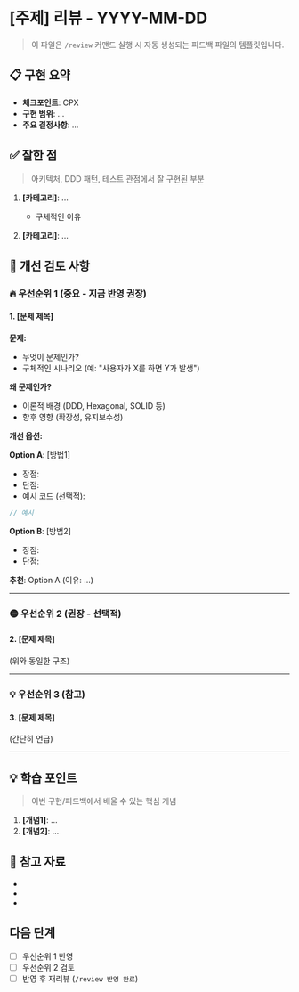 # [주제] 리뷰 - YYYY-MM-DD

> 이 파일은 `/review` 커맨드 실행 시 자동 생성되는 피드백 파일의 템플릿입니다.

## 📋 구현 요약
- **체크포인트**: CPX
- **구현 범위**: ...
- **주요 결정사항**: ...

## ✅ 잘한 점
> 아키텍처, DDD 패턴, 테스트 관점에서 잘 구현된 부분

1. **[카테고리]**: ...
   - 구체적인 이유

2. **[카테고리]**: ...

## 🤔 개선 검토 사항

### 🔥 우선순위 1 (중요 - 지금 반영 권장)

#### 1. [문제 제목]
**문제:**
- 무엇이 문제인가?
- 구체적인 시나리오 (예: "사용자가 X를 하면 Y가 발생")

**왜 문제인가?**
- 이론적 배경 (DDD, Hexagonal, SOLID 등)
- 향후 영향 (확장성, 유지보수성)

**개선 옵션:**

**Option A**: [방법1]
- 장점:
- 단점:
- 예시 코드 (선택적):
```kotlin
// 예시
```

**Option B**: [방법2]
- 장점:
- 단점:

**추천**: Option A (이유: ...)

---

### 🟡 우선순위 2 (권장 - 선택적)

#### 2. [문제 제목]
(위와 동일한 구조)

---

### 💡 우선순위 3 (참고)

#### 3. [문제 제목]
(간단히 언급)

---

## 💡 학습 포인트
> 이번 구현/피드백에서 배울 수 있는 핵심 개념

1. **[개념1]**: ...
2. **[개념2]**: ...

## 🔗 참고 자료
- [DDD 관련]: ...
- [아키텍처 패턴]: ...
- [Kotlin 관련]: ...

## 다음 단계
- [ ] 우선순위 1 반영
- [ ] 우선순위 2 검토
- [ ] 반영 후 재리뷰 (`/review 반영 완료`)
